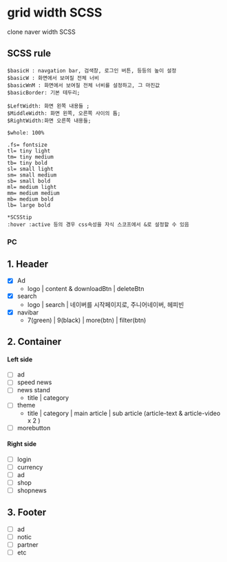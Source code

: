 # grid width SCSS
clone naver width SCSS

## SCSS rule
```
$basicH : navgation bar, 검색창, 로그인 버튼, 등등의 높이 설정
$basicW : 화면에서 보여질 전체 너비 
$basicWnM : 화면에서 보여질 전체 너비를 설정하고, 그 마진값
$basicBorder: 기본 테두리;

$LeftWidth: 화면 왼쪽 내용들 ;
$MiddleWidth: 화면 왼쪽, 오른쪽 사이의 틈;
$RightWidth:화면 오른쪽 내용들;

$whole: 100%

.fs= fontsize
tl= tiny light
tm= tiny medium
tb= tiny bold
sl= small light
sm= small medium
sb= small bold
ml= medium light
mm= medium medium
mb= medium bold
lb= large bold

*SCSStip 
:hover :active 등의 경우 css속성을 자식 스코프에서 &로 설정할 수 있음
```

### PC
## 1. Header 

- [x] Ad
   - logo | content & downloadBtn | deleteBtn
- [x] search
   - logo | search | 네이버를 시작페이지로, 주니어네이버, 헤피빈
- [x] navibar
  - 7(green) | 9(black) | more(btn) | filter(btn)


## 2. Container 

#### Left side

  - [ ] ad
  - [ ] speed news
  - [ ] news stand 
       - title | category 
  - [ ] theme
       - title | category | main article | sub article (article-text & article-video x 2 )
  - [ ] morebutton

#### Right side
  - [ ] login 
  - [ ] currency
  - [ ] ad
  - [ ] shop
  - [ ] shopnews

## 3. Footer 

  - [ ] ad 
  - [ ] notic
  - [ ] partner
  - [ ] etc

